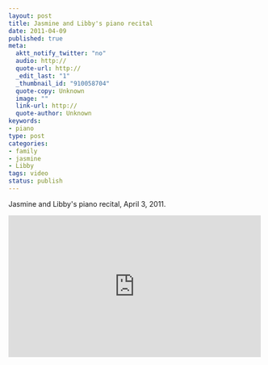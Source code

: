 ```yaml
--- 
layout: post
title: Jasmine and Libby's piano recital
date: 2011-04-09
published: true
meta: 
  aktt_notify_twitter: "no"
  audio: http://
  quote-url: http://
  _edit_last: "1"
  _thumbnail_id: "910058704"
  quote-copy: Unknown
  image: ""
  link-url: http://
  quote-author: Unknown
keywords: 
- piano
type: post
categories: 
- family
- jasmine
- Libby
tags: video
status: publish
---
```

Jasmine and Libby's piano recital, April 3, 2011. 

<iframe src="http://player.vimeo.com/video/22164288?title=0&amp;byline=0&amp;color=0" frameborder="0" height="281" width="500"></iframe>
